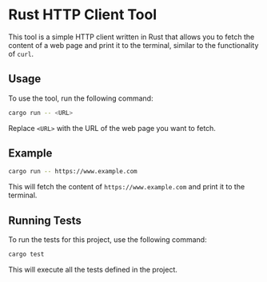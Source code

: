 # Rust HTTP Client Tool

This tool is a simple HTTP client written in Rust that allows you to fetch the content of a web page and print it to the terminal, similar to the functionality of `curl`.

## Usage

To use the tool, run the following command:

```sh
cargo run -- <URL>
```

Replace `<URL>` with the URL of the web page you want to fetch.

## Example

```sh
cargo run -- https://www.example.com
```

This will fetch the content of `https://www.example.com` and print it to the terminal.

## Running Tests

To run the tests for this project, use the following command:

```sh
cargo test
```

This will execute all the tests defined in the project.
